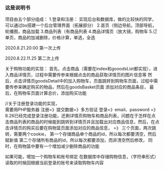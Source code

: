 ### 这是说明书

项目由五个部分组成：
    1.登录和注册： 实现后台和数据库，做的比较快的同学，可以通过bs搭建一个后台管理界面（拓展部分）
    2.首页（侧边导航，顶部导航，轮播图，商品加载
    3.商品列表（有商品列表
    4.商品详情页（放大镜，购物车
    5.订单页，商品的加减删除，价格计算，单选，全选

2020.8.21.20:00 第一次上传

2020.8.22.11.25 第二次上传

关于购物功能的实现：
  首先，点击商品（需要在index和gooodsList都实现），进入商品详情页，过程中需要传参来根据点击的商品获取详情页的图片信息等
  然后，点击详情页goodsDetail中的加入购物车，页面跳转到购物车页面，过程中需要传参来确定购买的物品，然后在goodsBasket页面
  添加对应的商品条目，
  最后，在购物车页面计算总价，添加购买功能


//关于注册登录功能的实现，  
  需要用PHP服务器
  注册=》提交数据=》多方验证
  登录=》email、password
=》8.26已经完成登录注册功能，还剩详情页购物车和商品列表，问题在于怎样在点击商品列表的商品的时候能到跳转到详情页并且加载出对应商品信息，然后，在点击详情页的购买后要在购物篮页面添加对应的商品信息，
=》 三个页面，两次跳转，需要两个cookie，
第一个存储商品单个商品的id，所以每次都要清空，然后赋新值
第二个存储所有商品的id，所以每次都要添加，而非清空然后修改，
同时，在购物篮中要有一个增加减少删除商品的功能


如果可能，增加一个购物车和账号绑定
  在数据库中存储购物信息，（字符串形式）
  读取的时候回根据当前登录的账号来读取购物车内容


